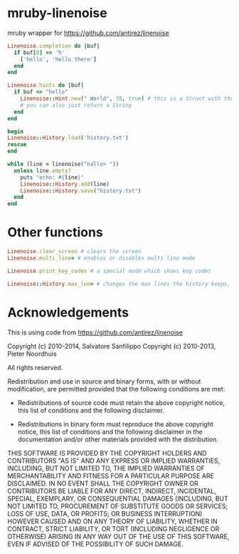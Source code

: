 # mruby-linenoise
mruby wrapper for https://github.com/antirez/linenoise

```ruby
Linenoise.completion do |buf|
  if buf[0] == 'h'
    ['hello', 'hello there']
  end
end

Linenoise.hints do |buf|
  if buf == "hello"
    Linenoise::Hint.new(" World", 35, true) # this is a Struct with the folowing fields: message, color, bold
    # you can also just return a String
  end
end

begin
Linenoise::History.load('history.txt')
rescue
end

while (line = linenoise("hallo> "))
  unless line.empty?
    puts "echo: #{line}"
    Linenoise::History.add(line)
    Linenoise::History.save("history.txt")
  end
end
```

Other functions
===============

```ruby
Linenoise.clear_screen # clears the screen
Linenoise.multi_line= # enables or disables multi line mode

Linenoise.print_key_codes # a special mode which shows key codes

Linenoise::History.max_len= # changes the max lines the history keeps, defaults to 100
```

Acknowledgements
================

This is using code from https://github.com/antirez/linenoise

Copyright (c) 2010-2014, Salvatore Sanfilippo <antirez at gmail dot com>
Copyright (c) 2010-2013, Pieter Noordhuis <pcnoordhuis at gmail dot com>

All rights reserved.

Redistribution and use in source and binary forms, with or without
modification, are permitted provided that the following conditions are met:

* Redistributions of source code must retain the above copyright notice,
  this list of conditions and the following disclaimer.

* Redistributions in binary form must reproduce the above copyright notice,
  this list of conditions and the following disclaimer in the documentation
  and/or other materials provided with the distribution.

THIS SOFTWARE IS PROVIDED BY THE COPYRIGHT HOLDERS AND CONTRIBUTORS "AS IS" AND
ANY EXPRESS OR IMPLIED WARRANTIES, INCLUDING, BUT NOT LIMITED TO, THE IMPLIED
WARRANTIES OF MERCHANTABILITY AND FITNESS FOR A PARTICULAR PURPOSE ARE
DISCLAIMED. IN NO EVENT SHALL THE COPYRIGHT OWNER OR CONTRIBUTORS BE LIABLE FOR
ANY DIRECT, INDIRECT, INCIDENTAL, SPECIAL, EXEMPLARY, OR CONSEQUENTIAL DAMAGES
(INCLUDING, BUT NOT LIMITED TO, PROCUREMENT OF SUBSTITUTE GOODS OR SERVICES;
LOSS OF USE, DATA, OR PROFITS; OR BUSINESS INTERRUPTION) HOWEVER CAUSED AND ON
ANY THEORY OF LIABILITY, WHETHER IN CONTRACT, STRICT LIABILITY, OR TORT
(INCLUDING NEGLIGENCE OR OTHERWISE) ARISING IN ANY WAY OUT OF THE USE OF THIS
SOFTWARE, EVEN IF ADVISED OF THE POSSIBILITY OF SUCH DAMAGE.
